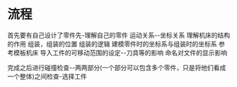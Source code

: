 # 流程

首先要有自己设计了零件先-理解自己的零件
运动关系--坐标关系
理解机床的结构的作用
组装，组装的位置
组装的逻辑
建模零件时的坐标系与组装时的坐标系
参考模板机床
导入工件的可移动范围的设定--刀具等的影响
命名对文件的显示影响

完成之后进行碰撞检查--两两部分(一个部分可以包含多个零件，只是将他们看成一个整体)之间检查-选择工件